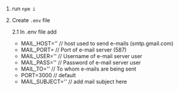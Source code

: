 1. run `npm i`
2. Create `.env` file

   2.1 In .env file add

   - MAIL_HOST='' // host used to send e-mails (smtp.gmail.com)
   - MAIL_PORT= // Port of e-mail server (587)
   - MAIL_USER='' // Username of e-mail server user
   - MAIL_PASS='' // Password of e-mail server user
   - MAIL_TO='' // To whom e-mails are being sent
   - PORT=3000 // default
   - MAIL_SUBJECT='' // add mail subject here
